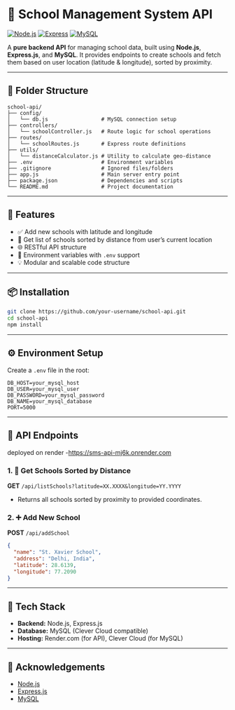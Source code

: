 # 🏫 School Management System API

[![Node.js](https://img.shields.io/badge/Node.js-339933?style=for-the-badge&logo=node.js&logoColor=white)](https://nodejs.org)
[![Express](https://img.shields.io/badge/Express.js-000000?style=for-the-badge&logo=express&logoColor=white)](https://expressjs.com)
[![MySQL](https://img.shields.io/badge/MySQL-005C84?style=for-the-badge&logo=mysql&logoColor=white)](https://www.mysql.com)

A **pure backend API** for managing school data, built using **Node.js**, **Express.js**, and **MySQL**. It provides endpoints to create schools and fetch them based on user location (latitude & longitude), sorted by proximity.

---

## 📁 Folder Structure

```
school-api/
├── config/
│   └── db.js                 # MySQL connection setup
├── controllers/
│   └── schoolController.js   # Route logic for school operations
├── routes/
│   └── schoolRoutes.js       # Express route definitions
├── utils/
│   └── distanceCalculator.js # Utility to calculate geo-distance
├── .env                      # Environment variables
├── .gitignore                # Ignored files/folders
├── app.js                    # Main server entry point
├── package.json              # Dependencies and scripts
└── README.md                 # Project documentation
```

---

## 🚀 Features

- ✅ Add new schools with latitude and longitude
- 📍 Get list of schools sorted by distance from user’s current location
- 🌐 RESTful API structure
- 🔐 Environment variables with `.env` support
- 💡 Modular and scalable code structure

---

## 📦 Installation

```bash
git clone https://github.com/your-username/school-api.git
cd school-api
npm install
```

---

## ⚙️ Environment Setup

Create a `.env` file in the root:

```env
DB_HOST=your_mysql_host
DB_USER=your_mysql_user
DB_PASSWORD=your_mysql_password
DB_NAME=your_mysql_database
PORT=5000
```

---

## 🧪 API Endpoints
 deployed on render -https://sms-api-mj6k.onrender.com
### 1. 📍 Get Schools Sorted by Distance
   
**GET** `/api/listSchools?latitude=XX.XXXX&longitude=YY.YYYY`

- Returns all schools sorted by proximity to provided coordinates.

### 2. ➕ Add New School

**POST** `/api/addSchool`

```json
{
  "name": "St. Xavier School",
  "address": "Delhi, India",
  "latitude": 28.6139,
  "longitude": 77.2090
}
```

---

## 🧠 Tech Stack

- **Backend:** Node.js, Express.js
- **Database:** MySQL (Clever Cloud compatible)
- **Hosting:** Render.com (for API), Clever Cloud (for MySQL)

---



## 🙌 Acknowledgements

- [Node.js](https://nodejs.org)
- [Express.js](https://expressjs.com)
- [MySQL](https://www.mysql.com)
